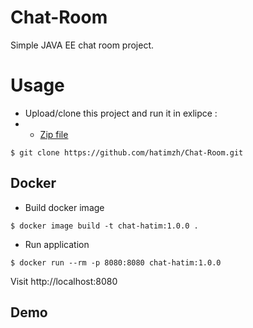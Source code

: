 # Chat-Room
Simple JAVA EE chat room project.
# Usage
- Upload/clone this project and run it in exlipce :
- - <a href="https://github.com/hatimzh/Chat-Room/archive/refs/heads/main.zip">Zip file</a>
```shell
$ git clone https://github.com/hatimzh/Chat-Room.git
```

## Docker

- Build docker image

```shell
$ docker image build -t chat-hatim:1.0.0 .
```

- Run application

```shell
$ docker run --rm -p 8080:8080 chat-hatim:1.0.0  
```

Visit http://localhost:8080


## Demo 

